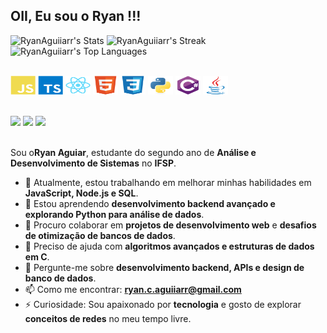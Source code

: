 ## OII, Eu sou o Ryan !!!

![RyanAguiiarr's Stats](https://github-readme-stats.vercel.app/api?username=RyanAguiiarr&theme=outrun&show_icons=true&hide_border=true&count_private=true)     ![RyanAguiiarr's Streak](https://github-readme-streak-stats.herokuapp.com/?user=RyanAguiiarr&theme=outrun&hide_border=true)
![RyanAguiiarr's Top Languages](https://github-readme-stats.vercel.app/api/top-langs/?username=RyanAguiiarr&theme=outrun&show_icons=true&hide_border=true&layout=compact)
<div style="display: inline_block"><br>
  <img align="center" alt="Rafa-Js" height="30" width="40" src="https://raw.githubusercontent.com/devicons/devicon/master/icons/javascript/javascript-plain.svg">
  <img align="center" alt="Rafa-Ts" height="30" width="40" src="https://raw.githubusercontent.com/devicons/devicon/master/icons/typescript/typescript-plain.svg">
  <img align="center" alt="Rafa-React" height="30" width="40" src="https://raw.githubusercontent.com/devicons/devicon/master/icons/react/react-original.svg">
  <img align="center" alt="Rafa-HTML" height="30" width="40" src="https://raw.githubusercontent.com/devicons/devicon/master/icons/html5/html5-original.svg">
  <img align="center" alt="Rafa-CSS" height="30" width="40" src="https://raw.githubusercontent.com/devicons/devicon/master/icons/css3/css3-original.svg">
  <img align="center" alt="Rafa-Python" height="30" width="40" src="https://raw.githubusercontent.com/devicons/devicon/master/icons/python/python-original.svg">
  <img align="center" alt="Rafa-Csharp" height="30" width="40" src="https://raw.githubusercontent.com/devicons/devicon/master/icons/csharp/csharp-original.svg">
    <img align="center" alt="Rafa-Java" height="30" width="40" src="https://raw.githubusercontent.com/devicons/devicon/master/icons/java/java-original.svg">
</div><br>

<div> <br>
  <a href="https://instagram.com/ryan_aguiar006" target="_blank"><img src="https://img.shields.io/badge/-Instagram-%23E4405F?style=for-the-badge&logo=instagram&logoColor=white" target="_blank"></a>
  <a href = "mailto:ryan.c.aguiiarr@gmail.com"><img src="https://img.shields.io/badge/-Gmail-%23333?style=for-the-badge&logo=gmail&logoColor=white" target="_blank"></a>
 <a href="https://www.linkedin.com/in/ryanaguiar2006" target="_blank"> <img src="https://img.shields.io/badge/-LinkedIn-%230077B5?style=for-the-badge&logo=linkedin&logoColor=white" target="_blank"> </a>
  
</div><br>



Sou  o**Ryan Aguiar**, estudante do segundo ano de **Análise e Desenvolvimento de Sistemas** no **IFSP**.  

- 🔭 Atualmente, estou trabalhando em melhorar minhas habilidades em **JavaScript, Node.js e SQL**.  
- 🌱 Estou aprendendo **desenvolvimento backend avançado e explorando Python para análise de dados**.  
- 👯 Procuro colaborar em **projetos de desenvolvimento web** e **desafios de otimização de bancos de dados**.  
- 🤔 Preciso de ajuda com **algoritmos avançados e estruturas de dados em C**.  
- 💬 Pergunte-me sobre **desenvolvimento backend, APIs e design de banco de dados**.  
- 📫 Como me encontrar: **ryan.c.aguiiarr@gmail.com**  
- ⚡ Curiosidade: Sou apaixonado por **tecnologia** e gosto de explorar **conceitos de redes** no meu tempo livre.  
